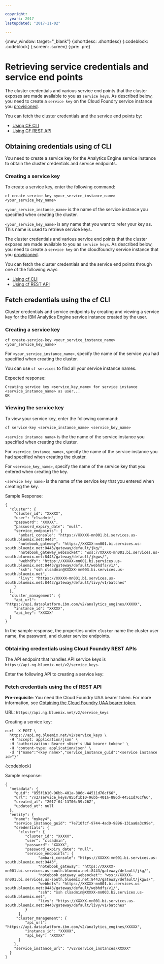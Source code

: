 ```yaml
---

copyright:
  years: 2017
lastupdated: "2017-11-02"

---
```


<!-- Attribute definitions -->
{:new_window: target="_blank"}
{:shortdesc: .shortdesc}
{:codeblock: .codeblock}
{:screen: .screen}
{:pre: .pre}

# Retrieving service credentials and service end points

The cluster credentials and various service end points that the cluster exposes are made available to you as `service keys`. As described below, you need to create a `service key` on the Cloud Foundry service instance you [provisioned](./provisioning.html#how-to-provision-a-service-instance).

You can fetch the cluster credentials and the service end points by:
* [Using CF CLI](#obtaining-credentials-using-cfcli)
* [Using CF REST API](#obtaining-credentials-using-cloud-foundry-rest-apis)

## Obtaining credentials using cf CLI

You need to create a service key for the Analytics Engine service instance to obtain the cluster credentials and service endpoints.

### Creating a service key
To create a service key, enter the following command:

```
cf create-service-key <your_service_instance_name> <your_service_key_name>
```
`<your_service_instance_name>` is the name of the service instance you  specified when creating the cluster.

`<your_service_key_name>` is any name that you want to refer your key as. This name is used to retrieve service keys.  

The cluster credentials and various service end points that the cluster exposes are made available to you as `service keys`. As described below, you need to create a `service key` on the cloudfoundry service instance that you [provisioned](./provisioning.html#how-to-provision-a-service-instance).

You can fetch the cluster credentials and the service end points through one of the following ways:

* [Using cf CLI](#fetch-credentials-using-the-cf-cli)
* [Using cf REST API](#fetch-credentials-using-the-cf-rest-api)

## Fetch credentials using the cf CLI
Cluster credentials and service endpoints by creating and viewing a service key for the IBM Analytics Engine service instance created by the user.

### Creating a service key
```
cf create-service-key <your_service_instance_name> <your_service_key_name>
```
For `<your_service_instance_name>`, specify the name of the service you had specified when creating the cluster.

You can use `cf services` to find all your service instance names.

Expected response:

```
Creating service key <service_key_name> for service instance <service_instance_name> as user...
OK
```

### Viewing the service key
To view your service key, enter the following command:

```
cf service-key <service_instance_name> <service_key_name>
```

`<service instance name>` is the the name of the service instance you  specified when creating the cluster.

For `<service_instance_name>`, specify the name of the service instance you had specified when creating the cluster.

For `<service_key_name>`, specify the name of the service key that you entered when creating the key.

`<service key name>` is the name of the service key that you entered when creating the key.

Sample Response:

```
{
  "cluster": {
    "cluster_id": "XXXXX",
    "user": "clsadmin",
    "password": "XXXXX",
    "password_expiry_date": "null",
    "service_endpoints": {
      "ambari_console": "https://XXXXX-mn001.bi.services.us-south.bluemix.net:9443",
      "notebook_gateway": "https://XXXXX-mn001.bi.services.us-south.bluemix.net:8443/gateway/default/jkg/",
      "notebook_gateway_websocket": "wss://XXXXX-mn001.bi.services.us-south.bluemix.net:8443/gateway/default/jkgws/",
      "webhdfs": "https://XXXXX-mn001.bi.services.us-south.bluemix.net:8443/gateway/default/webhdfs/v1/",
      "ssh": "ssh clsadmin@XXXXX-mn003.bi.services.us-south.bluemix.net",
      "livy": "https://XXXXX-mn001.bi.services.us-south.bluemix.net:8443/gateway/default/livy/v1/batches"
    }
  },
  "cluster_management": {
    "api_url": "https://api.dataplatform.ibm.com/v2/analytics_engines/XXXXX",
    "instance_id": "XXXXX",
    "api_key": "XXXXX"
  }
}
```
In the sample response, the properties under `cluster` name the cluster user name, the password, and cluster service endpoints.


### Obtaining credentials using Cloud Foundry REST APIs

The API endpoint that handles API service keys is `https://api.ng.bluemix.net/v2/service_keys`.

Enter the following API to creating a service key:

### Fetch credentials using the cf REST API

**Pre-requisite**: You need the Cloud Foundry UAA bearer token. For more information, see [Obtaining the Cloud Foundry UAA bearer token](./provisioning.html#Obtaining-the-Cloud-Foundry-UAA-bearer-token).

URL: `https://api.ng.bluemix.net/v2/service_keys`<br>

Creating a service key:
```
curl -X POST \
  https://api.ng.bluemix.net/v2/service_keys \
  -H 'accept: application/json' \
  -H 'authorization: Bearer <User's UAA bearer token>' \
  -H 'content-type: application/json' \
  -d '{"name":"<key name>","service_instance_guid":"<service instance id>"}'
```
{:codeblock}

Sample response:
```
{
  "metadata": {
    "guid": "855f1b10-96bb-401a-886d-44511d76cf66",
    "url": "/v2/service_keys/855f1b10-96bb-401a-886d-44511d76cf66",
    "created_at": "2017-04-13T06:59:26Z",
    "updated_at": null
  },
  "entity": {
    "name": "mykey4",
    "service_instance_guid": "7e710fcf-9744-4ad0-9896-131aa8a3c99e",
    "credentials": {
      "cluster": {
         "cluster_id": "XXXXX",
         "user": "clsadmin",
         "password": "XXXXX",
         "password_expiry_date": "null",
         "service_endpoints": {
               "ambari_console": "https://XXXXX-mn001.bi.services.us-south.bluemix.net:9443",
               "notebook_gateway": "https://XXXXX-mn001.bi.services.us-south.bluemix.net:8443/gateway/default/jkg/",
               "notebook_gateway_websocket": "wss://XXXXX-mn001.bi.services.us-south.bluemix.net:8443/gateway/default/jkgws/",
               "webhdfs": "https://XXXXX-mn001.bi.services.us-south.bluemix.net:8443/gateway/default/webhdfs/v1/",
               "ssh": "ssh clsadmin@XXXXX-mn003.bi.services.us-south.bluemix.net",
               "livy": "https://XXXXX-mn001.bi.services.us-south.bluemix.net:8443/gateway/default/livy/v1/batches"
         }
      },
     "cluster_management": {
         "api_url": "https://api.dataplatform.ibm.com/v2/analytics_engines/XXXXX",
         "instance_id": "XXXXX",
         "api_key": "XXXXX"
      }
    },
    "service_instance_url": "/v2/service_instances/XXXXX"
  }
}
```

